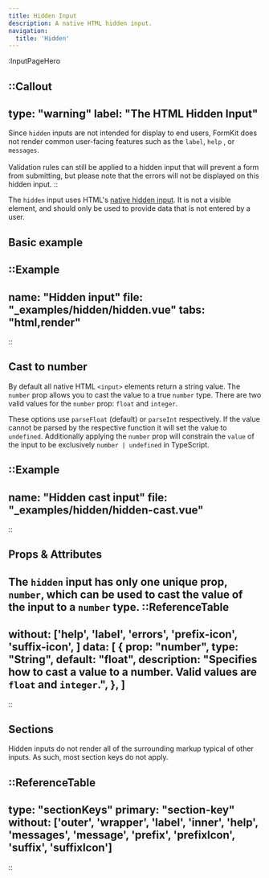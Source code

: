 ```yaml
---
title: Hidden Input
description: A native HTML hidden input.
navigation:
  title: 'Hidden'
---
```


:InputPageHero

::Callout
---
type: "warning"
label: "The HTML Hidden Input"
---
Since <code>hidden</code> inputs are not intended for display to end users, FormKit does not render common user-facing features such as the <code>label</code>, <code>help</code> , or <code>messages</code>.<br><br>Validation rules can still be applied to a hidden input that will prevent a form from submitting, but please note that the errors will not be displayed on this hidden input.
::

The `hidden` input uses HTML's [native hidden input](https://developer.mozilla.org/en-US/docs/Web/HTML/Element/input/hidden). It is not a visible element, and should only be used to provide data that is not entered by a user.

## Basic example

::Example
---
name: "Hidden input"
file: "_examples/hidden/hidden.vue"
tabs: "html,render"
---
::

## Cast to number

By default all native HTML `<input>` elements return a string value. The `number` prop allows you to cast the value to a true `number` type. There are two valid values for the `number` prop: `float` and `integer`.

These options use `parseFloat` (default) or `parseInt` respectively. If the value cannot be parsed by the respective function it will set the value to `undefined`. Additionally applying the `number` prop will constrain the `value` of the input to be exclusively `number | undefined` in TypeScript.

::Example
---
name: "Hidden cast input"
file: "_examples/hidden/hidden-cast.vue"
---
::

## Props & Attributes

The `hidden` input has only one unique prop, `number`, which can be used to cast the value of the input to a `number` type.
::ReferenceTable
---
without: ['help', 'label', 'errors', 'prefix-icon', 'suffix-icon', ]
data: [
  {
    prop: "number",
    type: "String",
    default: "float",
    description:
      "Specifies how to cast a value to a number. Valid values are <code>float</code> and <code>integer</code>.",
  },
]
---
::


## Sections

Hidden inputs do not render all of the surrounding markup typical of other inputs. As such, most section keys do not apply.

::ReferenceTable
---
type: "sectionKeys"
primary: "section-key"
without: ['outer', 'wrapper', 'label', 'inner', 'help', 'messages', 'message', 'prefix', 'prefixIcon', 'suffix', 'suffixIcon']
---
::
